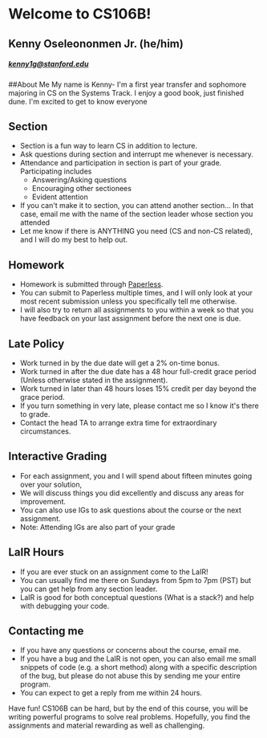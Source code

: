 # Welcome to CS106B!

## Kenny Oseleononmen Jr. (he/him)
##### [kenny1g@stanford.edu](mailto:kenny1g@stanford.edu)

##About Me
My name is Kenny- I'm a first year transfer and sophomore majoring in CS on the Systems Track. I enjoy a good book, just finished dune. I'm excited to get to know everyone

## Section 
- Section is a fun way to learn CS in addition to lecture.  
- Ask questions during section and interrupt me whenever is necessary.
- Attendance and participation in section is part of your grade. Participating includes
   - Answering/Asking questions
   - Encouraging other sectionees
   - Evident attention
- If you can't make it to section, you can attend another section... In that case, email me with the name of the section leader whose section you attended
- Let me know if there is ANYTHING you need (CS and non-CS related), and I will do my best to help out.


## Homework 
- Homework is submitted through [Paperless](https://paperless.stanford.edu).
- You can submit to Paperless multiple times, and I will only look at your most recent submission unless you specifically tell me otherwise.
- I will also try to return all assignments to you within a week so that you have feedback on your last assignment before the next one is due.

## Late Policy 
- Work turned in by the due date will get a 2% on-time bonus.
- Work turned in after the due date has a 48 hour full-credit grace period (Unless otherwise stated in the assignment). 
- Work turned in later than 48 hours loses 15% credit per day beyond the grace period. 
- If you turn something in very late, please contact me so I know it's there to grade. 
- Contact the head TA to arrange extra time for extraordinary circumstances.

## Interactive Grading 
- For each assignment, you and I will spend about fifteen minutes going over your solution, 
- We will discuss things you did excellently and discuss any areas for improvement.  
- You can also use IGs to ask questions about the course or the next assignment.  
- Note: Attending IGs are also part of your grade

## LaIR Hours 
- If you are ever stuck on an assignment  come to the LaIR! 
- You can usually find me there on Sundays from 5pm to 7pm (PST) but you can get help from any section leader. 
- LaIR is good for both conceptual questions (What is a stack?) and help with debugging your code.


## Contacting me 
- If you have any questions or concerns about the course, email me. 
- If you have a bug and the LaIR is not open, you can also email me small snippets of code (e.g. a short method) along with a specific description of the bug, but please do not abuse this by sending me your entire program. 
- You can expect to get a reply from me within 24 hours.

Have fun! CS106B can be hard, but by the end of this course, you will be writing powerful programs to solve real problems. Hopefully, you find the assignments and material rewarding as well as challenging.

